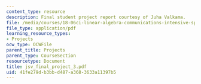 ```yaml
---
content_type: resource
description: Final student project report courtesy of Juha Valkama.
file: /media/courses/18-06ci-linear-algebra-communications-intensive-spring-2004/41fe279db3bbd487a3683633a11397b5_jsv_final_project_3.pdf
file_type: application/pdf
learning_resource_types:
- Projects
ocw_type: OCWFile
parent_title: Projects
parent_type: CourseSection
resourcetype: Document
title: jsv_final_project_3.pdf
uid: 41fe279d-b3bb-d487-a368-3633a11397b5
---
```

